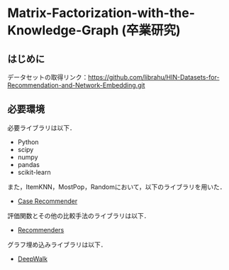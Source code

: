 # Matrix-Factorization-with-the-Knowledge-Graph (卒業研究)
## はじめに

データセットの取得リンク：https://github.com/librahu/HIN-Datasets-for-Recommendation-and-Network-Embedding.git

## 必要環境

必要ライブラリは以下．

- Python
- scipy
- numpy
- pandas
- scikit-learn

また，ItemKNN，MostPop，Randomにおいて，以下のライブラリを用いた．

- [Case Recommender](https://github.com/caserec/CaseRecommender.git)

評価関数とその他の比較手法のライブラリは以下．

- [Recommenders](https://github.com/microsoft/recommenders.git)

グラフ埋め込みライブラリは以下．

- [DeepWalk](https://github.com/phanein/deepwalk.git)
